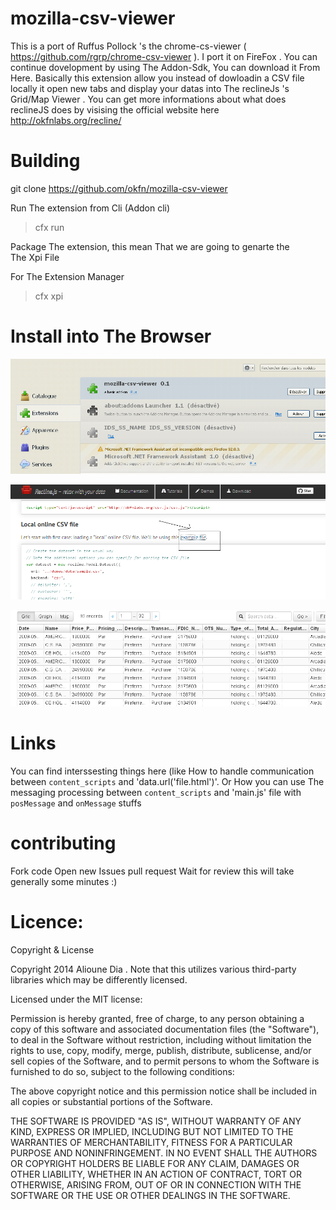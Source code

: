 

mozilla-csv-viewer
==================

This is a port of  Ruffus Pollock 's the chrome-cs-viewer ( https://github.com/rgrp/chrome-csv-viewer  ). 
I port it on FireFox . You can continue dovelopment  by using The Addon-Sdk, You 
can download it From Here. Basically this extension allow you instead of dowloadin a CSV file 
locally it open new tabs and display your datas into The reclineJs 's Grid/Map Viewer . You can get 
more informations about what does reclineJS does by visising the official website here   
http://okfnlabs.org/recline/

Building
=======


git clone https://github.com/okfn/mozilla-csv-viewer


Run The extension from Cli (Addon cli)
  >  cfx run

Package The extension, this mean That we are going to genarte the  
The Xpi File 

For The Extension Manager 
  >  cfx xpi


Install into The Browser
=============================


![Alt text](https://raw.githubusercontent.com/aliounedia/features/master/screen_shot_mozilla_csv_viewer.png "screen_shot")

![Alt text](https://raw.githubusercontent.com/aliounedia/features/master/screen_shot_mozilla_csv_viewer2.png "screen_shot3")

![Alt text](https://raw.githubusercontent.com/aliounedia/features/master/screen_shot_mozilla_csv_viewer3.png "screen_shot2")





Links
=======

You can find interssesting things here (like How to handle communication 
between `content_scripts` and 'data.url('file.html')'. Or How you can use
The messaging processing between `content_scripts` and 'main.js' file 
with `posMessage` and `onMessage` stuffs 


contributing
===========

Fork code 
Open new Issues 
pull request 
Wait for review this will take generally some minutes :)


Licence: 
========


Copyright & License

Copyright 2014 Alioune Dia . Note that this utilizes various third-party libraries which 
may be differently licensed.

Licensed under the MIT license:

Permission is hereby granted, free of charge, to any person obtaining a copy of this 
software and associated documentation files (the "Software"), to deal in the Software
without restriction, including without limitation the rights to use, copy, modify, merge,
publish, distribute, sublicense, and/or sell copies of the Software, and to permit 
persons to whom the Software is furnished to do so, subject to the following conditions:

The above copyright notice and this permission notice shall be included in all copies or 
substantial portions of the Software.

THE SOFTWARE IS PROVIDED "AS IS", WITHOUT WARRANTY OF ANY KIND, EXPRESS OR IMPLIED, INCLUDING
BUT NOT LIMITED TO THE WARRANTIES OF MERCHANTABILITY, FITNESS FOR A PARTICULAR PURPOSE AND 
NONINFRINGEMENT.  IN NO EVENT SHALL THE AUTHORS OR COPYRIGHT HOLDERS BE LIABLE FOR ANY CLAIM, 
DAMAGES OR OTHER LIABILITY, WHETHER IN AN ACTION OF CONTRACT, TORT OR OTHERWISE, ARISING FROM, 
OUT OF OR IN CONNECTION WITH THE SOFTWARE OR THE USE OR OTHER DEALINGS IN THE SOFTWARE.

